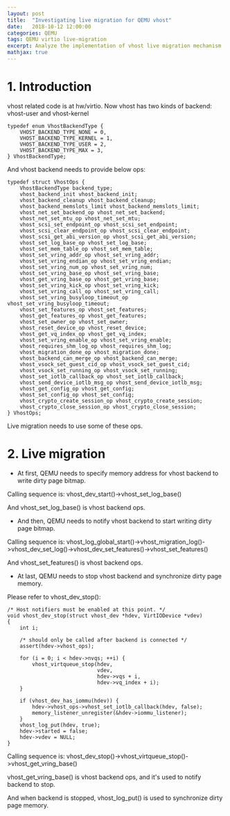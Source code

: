 ```yaml
---
layout: post
title:  "Investigating live migration for QEMU vhost"
date:   2018-10-12 12:00:00
categories: QEMU
tags: QEMU virtio live-migration
excerpt: Analyze the implementation of vhost live migration mechanism
mathjax: true
---
```

# 1. Introduction
vhost related code is at hw/virtio.
Now vhost has two kinds of backend: vhost-user and vhost-kernel
```
typedef enum VhostBackendType {
    VHOST_BACKEND_TYPE_NONE = 0,
    VHOST_BACKEND_TYPE_KERNEL = 1,
    VHOST_BACKEND_TYPE_USER = 2,
    VHOST_BACKEND_TYPE_MAX = 3,
} VhostBackendType;
```
And vhost backend needs to provide below ops:
```
typedef struct VhostOps {
    VhostBackendType backend_type;
    vhost_backend_init vhost_backend_init;
    vhost_backend_cleanup vhost_backend_cleanup;
    vhost_backend_memslots_limit vhost_backend_memslots_limit;
    vhost_net_set_backend_op vhost_net_set_backend;
    vhost_net_set_mtu_op vhost_net_set_mtu;
    vhost_scsi_set_endpoint_op vhost_scsi_set_endpoint;
    vhost_scsi_clear_endpoint_op vhost_scsi_clear_endpoint;
    vhost_scsi_get_abi_version_op vhost_scsi_get_abi_version;
    vhost_set_log_base_op vhost_set_log_base;
    vhost_set_mem_table_op vhost_set_mem_table;
    vhost_set_vring_addr_op vhost_set_vring_addr;
    vhost_set_vring_endian_op vhost_set_vring_endian;
    vhost_set_vring_num_op vhost_set_vring_num;
    vhost_set_vring_base_op vhost_set_vring_base;
    vhost_get_vring_base_op vhost_get_vring_base;
    vhost_set_vring_kick_op vhost_set_vring_kick;
    vhost_set_vring_call_op vhost_set_vring_call;
    vhost_set_vring_busyloop_timeout_op vhost_set_vring_busyloop_timeout;
    vhost_set_features_op vhost_set_features;
    vhost_get_features_op vhost_get_features;
    vhost_set_owner_op vhost_set_owner;
    vhost_reset_device_op vhost_reset_device;
    vhost_get_vq_index_op vhost_get_vq_index;
    vhost_set_vring_enable_op vhost_set_vring_enable;
    vhost_requires_shm_log_op vhost_requires_shm_log;
    vhost_migration_done_op vhost_migration_done;
    vhost_backend_can_merge_op vhost_backend_can_merge;
    vhost_vsock_set_guest_cid_op vhost_vsock_set_guest_cid;
    vhost_vsock_set_running_op vhost_vsock_set_running;
    vhost_set_iotlb_callback_op vhost_set_iotlb_callback;
    vhost_send_device_iotlb_msg_op vhost_send_device_iotlb_msg;
    vhost_get_config_op vhost_get_config;
    vhost_set_config_op vhost_set_config;
    vhost_crypto_create_session_op vhost_crypto_create_session;
    vhost_crypto_close_session_op vhost_crypto_close_session;
} VhostOps;
```
Live migration needs to use some of these ops.
# 2. Live migration
* At first, QEMU needs to specify memory address for vhost backend to write dirty page bitmap.

Calling sequence is: vhost_dev_start()->vhost_set_log_base()

And vhost_set_log_base() is vhost backend ops.

* And then, QEMU needs to notify vhost backend to start writing dirty page bitmap.

Calling sequence is: vhost_log_global_start()->vhost_migration_log()->vhost_dev_set_log()->vhost_dev_set_features()->vhost_set_features()

And vhost_set_features() is vhost backend ops.

* At last, QEMU needs to stop vhost backend and synchronize dirty page memory.

Please refer to vhost_dev_stop():
```
/* Host notifiers must be enabled at this point. */
void vhost_dev_stop(struct vhost_dev *hdev, VirtIODevice *vdev)
{
    int i;

    /* should only be called after backend is connected */
    assert(hdev->vhost_ops);

    for (i = 0; i < hdev->nvqs; ++i) {
        vhost_virtqueue_stop(hdev,
                             vdev,
                             hdev->vqs + i,
                             hdev->vq_index + i);
    }

    if (vhost_dev_has_iommu(hdev)) {
        hdev->vhost_ops->vhost_set_iotlb_callback(hdev, false);
        memory_listener_unregister(&hdev->iommu_listener);
    }
    vhost_log_put(hdev, true);
    hdev->started = false;
    hdev->vdev = NULL;
}
```
Calling sequence is: vhost_dev_stop()->vhost_virtqueue_stop()->vhost_get_vring_base()

vhost_get_vring_base() is vhost backend ops, and it's used to notify backend to stop.

And when backend is stopped, vhost_log_put() is used to synchronize dirty page memory.
